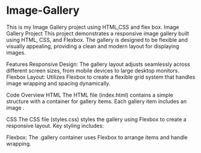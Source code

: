 # Image-Gallery
This is my Image Gallery project using HTML,CSS and flex box.
Image Gallery Project
This project demonstrates a responsive image gallery built using HTML, CSS, and Flexbox. The gallery is designed to be flexible and visually appealing, providing a clean and modern layout for displaying images.

Features
Responsive Design: The gallery layout adjusts seamlessly across different screen sizes, from mobile devices to large desktop monitors.
Flexbox Layout: Utilizes Flexbox to create a flexible grid system that handles image wrapping and spacing dynamically.



Code Overview
HTML
The HTML file (index.html) contains a simple structure with a container for gallery items. Each gallery item includes an image .

CSS
The CSS file (styles.css) styles the gallery using Flexbox to create a responsive layout. Key styling includes:

Flexbox: The .gallery container uses Flexbox to arrange items and handle wrapping.

